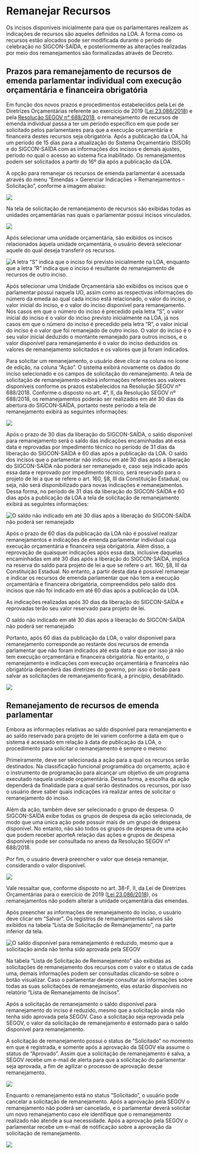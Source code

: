 # Remanejar Recursos

  
Os incisos disponíveis inicialmente para que os parlamentares realizem as indicações de recursos são aqueles definidos na LOA. A forma como os recursos estão alocados pode ser modificada durante o período de celebração no SIGCON-SAÍDA, e posteriormente as alterações realizadas por meio dos remanejamentos são formalizadas através de Decreto.

## Prazos para remanejamento de recursos de emenda parlamentar individual com execução orçamentária e financeira obrigatória

Em função dos novos prazos e procedimentos estabelecidos pela Lei de Diretrizes Orçamentárias referente ao exercício de 2019 \([Lei 23.086/2018](https://www.almg.gov.br/consulte/legislacao/completa/completa.html?ano=2018&num=23086&tipo=LEI)\) e pela [Resolução SEGOV n° 688/2018](http://www.sigconsaida.mg.gov.br/images/resolucoes/resolucao_segov_688_2018_12_28.pdf), o remanejamento de recursos de emenda individual passa a ter um período específico em que pode ser solicitado pelos parlamentares para que a execução orçamentária e financeira destes recursos seja obrigatória. Após a publicação da LOA, há um período de 15 dias para a atualização do Sistema Orçamentário \(SISOR\) e do SIGCON-SAÍDA com as informações dos incisos e demais ajustes, período no qual o acesso ao sistema fica inabilitado. Os remanejamentos podem ser solicitados a partir do 16º dia após a publicação da LOA.

A opção para remanejar os recursos de emenda parlamentar é acessada através do menu “Emendas &gt; Gerenciar Indicações &gt; Remanejamentos – Solicitação”, conforme a imagem abaixo:

![](.gitbook/assets/0%20%2811%29.png)

Na tela de solicitação de remanejamento de recursos são exibidas todas as unidades orçamentárias nas quais o parlamentar possui incisos vinculados.

![](.gitbook/assets/1%20%2818%29.png)

Após selecionar uma unidade orçamentária, são exibidos os incisos relacionados àquela unidade orçamentária, o usuário deverá selecionar aquele do qual deseja transferir os recursos.

![A letra &#x201C;S&#x201D; indica que o inciso foi previsto inicialmente na LOA, enquanto que a letra &#x201C;R&#x201D; indica que o inciso &#xE9; resultante do remanejamento de recursos de outro inciso.](.gitbook/assets/2%20%2813%29.png)

Após selecionar uma Unidade Orçamentária são exibidos os incisos que o parlamentar possui naquela UO, assim como as respectivas informações do número da emeda ao qual cada inciso está relacionado, o valor do inciso, o valor inicial do inciso, e o valor do inciso disponível para remanejamento. Nos casos em que o número do inciso é precedido pela letra “S”, o valor inicial do inciso é o valor do inciso previsto inicialmente na LOA, já nos casos em que o número do inciso é precedido pela letra “R”, o valor inicial do inciso é o valor que foi remanejado de outro inciso. O valor do inciso é o seu valor inicial deduzido o montante remanejado para outros incisos, e o valor disponível para remanejamento é o valor do inciso deduzidos os valores de remanejamento solicitados e os valores que já foram indicados.

Para solicitar um remanejamento, o usuário deve clicar na coluna no ícone de edição, na coluna “Ação”. O sistema exibirá novamente os dados do inciso selecionado e os campos de solicitação do remanejamento. A tela de solicitação de remanejamento exibirá informações referentes aos valores disponíveis conforme os prazos estabelecidos na Resolução SEGOV n° 688/2018. Conforme o disposto no art. 4°, II, da Resolução SEGOV nº 688/2018, os remanejamentos poderão ser realizados em até 30 dias da abertura do SIGCON-SAÍDA, portanto neste período a tela de remanejamento exibirá as seguintes informações:

![](.gitbook/assets/3%20%2811%29.png)

Após o prazo de 30 dias da liberação do SIGCON-SAÍDA, o saldo disponível para remanejamento será o saldo das indicações encaminhadas até essa data e reprovadas por impedimento técnico no período de 31 dias da liberação do SIGCON-SAÍDA e 60 dias após a publicação da LOA. O saldo dos incisos que o parlamentar não indicou em até 30 dias após a liberação do SIGCON-SAÍDA não poderá ser remanejado e, caso seja indicado após essa data e reprovado por impedimento técnico, será reservado para o projeto de lei a que se refere o art. 160, §8, III da Constituição Estadual, ou seja, não será disponibilizado para novas indicações e remanejamentos. Dessa forma, no período de 31 dias da liberação do SIGCON-SAÍDA e 60 dias após a publicação da LOA a tela de solicitação de remanejamento exibirá as seguintes informações:

![O saldo n&#xE3;o indicado em at&#xE9; 30 dias ap&#xF3;s a libera&#xE7;&#xE3;o do SIGCON-SA&#xCD;DA n&#xE3;o poder&#xE1; ser remanejado](.gitbook/assets/4%20%289%29.png)

Após o prazo de 60 dias da publicação da LOA não é possível realizar remanejamentos e indicações de emenda parlamentar individual cuja execução orçamentária e financeira seja obrigatória. Além disso, a reprovação de quaisquer indicações após essa data, inclusive daquelas encaminhadas em até 30 dias após a liberação do SIGCON-SAÍDA, implica na reserva do saldo para projeto de lei a que se refere o art. 160, §8, III da Constituição Estadual. No entanto, a partir desta data é possível remanejar e indicar os recursos de emenda parlamentar que não tem a execução orçamentária e financeira obrigatória, compreendidos pelo saldo dos incisos que não foi indicado em até 60 dias após a publicação da LOA.

As indicações realizadas após 30 dias da liberação do SIGCON-SAÍDA e reprovadas terão seu valor reservado para projeto de lei.

O saldo não indicado em até 30 dias após a liberação do SIGCON-SAÍDA não poderá ser remanejado

Portanto, após 60 dias da publicação da LOA, o valor disponível para remanejamento corresponde ao restante dos recursos de emenda parlamentar que não foram indicados até esta data e que por isso já não tem execução orçamentária e financeira obrigatória. No entanto, o remanejamento e indicações com execução orçamentária e financeira não obrigatória dependerá das diretrizes do governo, por isso o botão para salvar as solicitações de remanejamento ficará, a princípio, desabilitado.

![](.gitbook/assets/5%20%286%29.png)

## Remanejamento de recursos de emenda parlamentar

Embora as informações relativas ao saldo disponível para remanejamento e ao saldo reservado para projeto de lei variem conforme a data em que o sistema é acessado em relação à data de publicação da LOA, o procedimento para solicitar o remanejamento é sempre o mesmo:

Primeiramente, deve ser selecionada a ação para a qual os recursos serão destinados. Na classificação funcional programática do orçamento, ação é o instrumento de programação para alcançar um objetivo de um programa executado naquela unidade orçamentária. Dessa forma, a escolha da ação dependerá da finalidade para a qual serão destinados os recursos, por isso o usuário deve saber quais indicações irá realizar antes de solicitar o remanejamento do inciso.

Além da ação, também deve ser selecionado o grupo de despesa. O SIGCON-SAÍDA exibe todas os grupos de despesa da ação selecionada, de modo que uma única ação pode possuir mais de um grupo de despesa disponível. No entanto, não são todos os grupos de despesa de uma ação que podem receber aporteA relação das ações e grupos de despesa disponíveis pode ser consultada no anexo da Resolução SEGOV n° 688/2018.

Por fim, o usuário deverá preencher o valor que deseja remanejar, considerando o valor disponível.

![](.gitbook/assets/0%20%282%29.png)

Vale ressaltar que, conforme disposto no art. 38-F, II, da Lei de Diretrizes Orçamentárias para o exercício de 2019 \([Lei 23.086/2018](https://www.almg.gov.br/consulte/legislacao/completa/completa.html?ano=2018&num=23086&tipo=LEI)\), os remanejamentos não podem alterar a unidade orçamentária das emendas.

Após preencher as informações de remanejamento do inciso, o usuário deve clicar em “Salvar”. Os registros de remanejamentos salvos são exibidos na tabela “Lista de Solicitação de Remanejamento”, na parte inferior da tela.

![O saldo dispon&#xED;vel para remanejamento &#xE9; reduzido, mesmo que a solicita&#xE7;&#xE3;o ainda n&#xE3;o tenha sido aprovada pela SEGOV](.gitbook/assets/1%20%2816%29.png)

Na tabela “Lista de Solicitação de Remanejamento” são exibidas as solicitações de remanejamento dos recursos com o valor e o status de cada uma, demais informações podem ser consultadas clicando-se sobre o botão visualizar. Caso o parlamentar deseje consultar as informações sobre todas as suas solicitações de remanejamento, elas estarão disponíveis no relatório “Lista de Remanejamento de Incisos”.

Após a solicitação de remanejamento o saldo disponível para remanejamento do inciso é reduzido, mesmo que a solicitação ainda não tenha sido aprovada pela SEGOV. Caso a solicitação seja reprovada pela SEGOV, o valor da solicitação de remanejamento é estornado para o saldo disponível para remanejamento.

A solicitação de remanejamento possui o status de “Solicitado” no momento em que é registrada, e somente após a aprovação da SEGOV ela assume o status de “Aprovado”. Assim que a solicitação de remanejamento é salva, a SEGOV recebe um e-mail de alerta para que a solicitação do parlamentar seja aprovada, a fim de agilizar o processo de aprovação desse remanejamento.

![](.gitbook/assets/2%20%282%29.png)

Enquanto o remanejamento está no status “Solicitado”, o usuário pode cancelar a solicitação de remanejamento. Após a aprovação pela SEGOV o remanejamento não poderá ser cancelado, e o parlamentar deverá solicitar um novo remanejamento caso ele identifique que o remanejamento realizado não atende a sua necessidade. Após a aprovação pela SEGOV o parlamentar recebe um e-mail de notificação sobre a aprovação da solicitação de remanejamento.

![](.gitbook/assets/3%20%2816%29.png)

